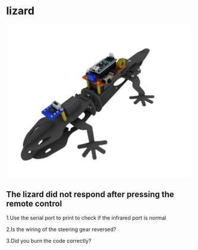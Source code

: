# lizard
![img](../../img/arduino/lizard/lizard.png)

## The lizard did not respond after pressing the remote control
1.Use the serial port to print to check if the infrared port is normal

2.Is the wiring of the steering gear reversed?

3.Did you burn the code correctly?